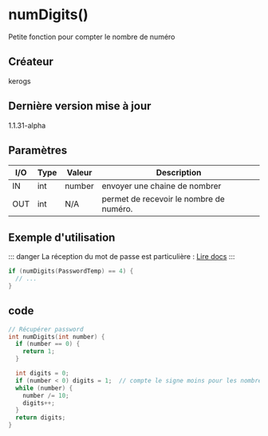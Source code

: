# numDigits() <Badge type="tip" text="^1.1.31-alpha" />
Petite fonction pour compter le nombre de numéro

## Créateur
kerogs
## Dernière version mise à jour
1.1.31-alpha
## Paramètres
| I/O | Type | Valeur | Description                             |
|-----|------|--------|-----------------------------------------|
| IN  | int  | number | envoyer une chaine de nombrer           |
| OUT | int  | N/A    | permet de recevoir le nombre de numéro. |



##  Exemple d'utilisation

::: danger
La réception du mot de passe est particulière : [Lire docs](/composants/hmi#json)
:::

```c++
if (numDigits(PasswordTemp) == 4) {
  // ...
}
```
## code

```c++
// Récupérer password
int numDigits(int number) {
  if (number == 0) {
    return 1;
  }

  int digits = 0;
  if (number < 0) digits = 1;  // compte le signe moins pour les nombres négatifs
  while (number) {
    number /= 10;
    digits++;
  }
  return digits;
}
```